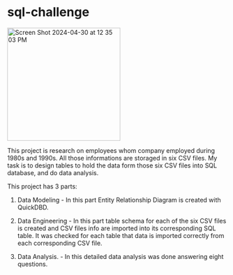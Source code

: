 # sql-challenge
<img width="259" alt="Screen Shot 2024-04-30 at 12 35 03 PM" src="https://github.com/JelenaRaonic/sql-challenge/assets/159960361/24e0bf83-5716-463c-8cd4-d64121bc5a31">

This project is research on employees whom company employed during 1980s and 1990s. All those informations are storaged in six CSV files. My task is to design tables to hold the data form those six CSV files into SQL database, and do data analysis.

This project has 3 parts:
1. Data Modeling - In this part Entity Relationship Diagram is created with QuickDBD.
  
2. Data Engineering - In this part table schema for each of the six CSV files is created and CSV files info are imported into its corresponding SQL table. It was checked for each table that data is imported correctly from each corresponding CSV file.

3. Data Analysis. - In this detailed data analysis was done answering eight questions. 

